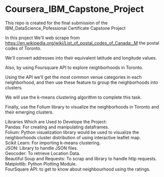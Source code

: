# Coursera_IBM_Capstone_Project
This repo is created for the final submission of the IBM_DataScience_Pofessional Certificate Capstone Project


In this project 
We'll web scrape from https://en.wikipedia.org/wiki/List_of_postal_codes_of_Canada:_M the postal codes of Toronto.

We'll convert addresses into their equivalent latitude and longitude values. 

Also, by using Foursquare API to explore neighborhoods in Toronto. 

Using the API we'll get the most common venue categories in each neighborhood, and then use these feature to group the neighborhoods into clusters. 

We will use the k-means clustering algorithm to complete this task.

Finally, use the Folium library to visualize the neighborhoods in Toronto and their emerging clusters.

Libraries Which are Used to Develope the Project:<br>
Pandas: For creating and manipulating dataframes.<br>
Folium: Python visualization library would be used to visualize the neighborhoods cluster distribution of using interactive leaflet map.<br>
Scikit Learn: For importing k-means clustering.<br>
JSON: Library to handle JSON files.<br>
Geocoder: To retrieve Location Data.<br>
Beautiful Soup and Requests: To scrap and library to handle http requests.<br>
Matplotlib: Python Plotting Module.<br>
FourSquare API: to get to know about neighbourhood using the ratings. <br>
